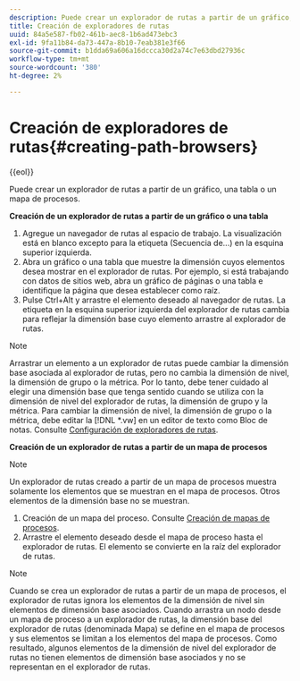 ```yaml
---
description: Puede crear un explorador de rutas a partir de un gráfico, una tabla o un mapa de procesos.
title: Creación de exploradores de rutas
uuid: 84a5e587-fb02-461b-aec8-1b6ad473ebc3
exl-id: 9fa11b84-da73-447a-8b10-7eab381e3f66
source-git-commit: b1dda69a606a16dccca30d2a74c7e63dbd27936c
workflow-type: tm+mt
source-wordcount: '380'
ht-degree: 2%

---
```


# Creación de exploradores de rutas{#creating-path-browsers}

{{eol}}

Puede crear un explorador de rutas a partir de un gráfico, una tabla o un mapa de procesos.

**Creación de un explorador de rutas a partir de un gráfico o una tabla**

1. Agregue un navegador de rutas al espacio de trabajo. La visualización está en blanco excepto para la etiqueta (Secuencia de...) en la esquina superior izquierda.
1. Abra un gráfico o una tabla que muestre la dimensión cuyos elementos desea mostrar en el explorador de rutas. Por ejemplo, si está trabajando con datos de sitios web, abra un gráfico de páginas o una tabla e identifique la página que desea establecer como raíz.
1. Pulse Ctrl+Alt y arrastre el elemento deseado al navegador de rutas. La etiqueta en la esquina superior izquierda del explorador de rutas cambia para reflejar la dimensión base cuyo elemento arrastre al explorador de rutas.

>[!NOTE]
>
>Arrastrar un elemento a un explorador de rutas puede cambiar la dimensión base asociada al explorador de rutas, pero no cambia la dimensión de nivel, la dimensión de grupo o la métrica. Por lo tanto, debe tener cuidado al elegir una dimensión base que tenga sentido cuando se utiliza con la dimensión de nivel del explorador de rutas, la dimensión de grupo y la métrica. Para cambiar la dimensión de nivel, la dimensión de grupo o la métrica, debe editar la [!DNL *.vw] en un editor de texto como Bloc de notas. Consulte [Configuración de exploradores de rutas](../../../../home/c-get-started/c-intf-anlys-ftrs/t-config-path-brwsr.md#task-bbb3ddaa140a414f984b697c2b8202a3).

**Creación de un explorador de rutas a partir de un mapa de procesos**

>[!NOTE]
>
>Un explorador de rutas creado a partir de un mapa de procesos muestra solamente los elementos que se muestran en el mapa de procesos. Otros elementos de la dimensión base no se muestran.

1. Creación de un mapa del proceso. Consulte [Creación de mapas de procesos](../../../../home/c-get-started/c-analysis-vis/c-proc-maps/c-create-proc-maps.md#concept-daf5b14dae7a442191611b1b9c1122bf).
1. Arrastre el elemento deseado desde el mapa de proceso hasta el explorador de rutas. El elemento se convierte en la raíz del explorador de rutas.

>[!NOTE]
>
>Cuando se crea un explorador de rutas a partir de un mapa de procesos, el explorador de rutas ignora los elementos de la dimensión de nivel sin elementos de dimensión base asociados. Cuando arrastra un nodo desde un mapa de proceso a un explorador de rutas, la dimensión base del explorador de rutas (denominada Mapa) se define en el mapa de procesos y sus elementos se limitan a los elementos del mapa de procesos. Como resultado, algunos elementos de la dimensión de nivel del explorador de rutas no tienen elementos de dimensión base asociados y no se representan en el explorador de rutas.

